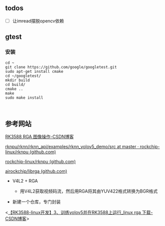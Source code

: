 ## todos
- [ ] 让imread摆脱opencv依赖


## gtest
### 安装
```shell
cd ~
git clone https://github.com/google/googletest.git
sudo apt-get install cmake
cd ~/googletest/
mkdir build
cd build/
cmake ..
make
sudo make install
```
 
<br>







## 参考网站

[RK3588 RGA 图像操作-CSDN博客](https://blog.csdn.net/weixin_46935110/article/details/129844176)

[rknpu/rknn/rknn_api/examples/rknn_yolov5_demo/src at master · rockchip-linux/rknpu (github.com)](https://github.com/rockchip-linux/rknpu/tree/master/rknn/rknn_api/examples/rknn_yolov5_demo/src)

[rockchip-linux/rknpu (github.com)](https://github.com/rockchip-linux/rknpu)

[airockchip/librga (github.com)](https://github.com/airockchip/librga)

- V4L2 + RGA
  - 用V4L2获取视频码流，然后用RGA将其由YUV422格式转换为BGR格式

- 新建一个仓库，专门封装

<[【RK3588-linux开发】3、训练yolov5并在RK3588上运行_linux rga 下载-CSDN博客](https://blog.csdn.net/qq_32768679/article/details/124674803)>

